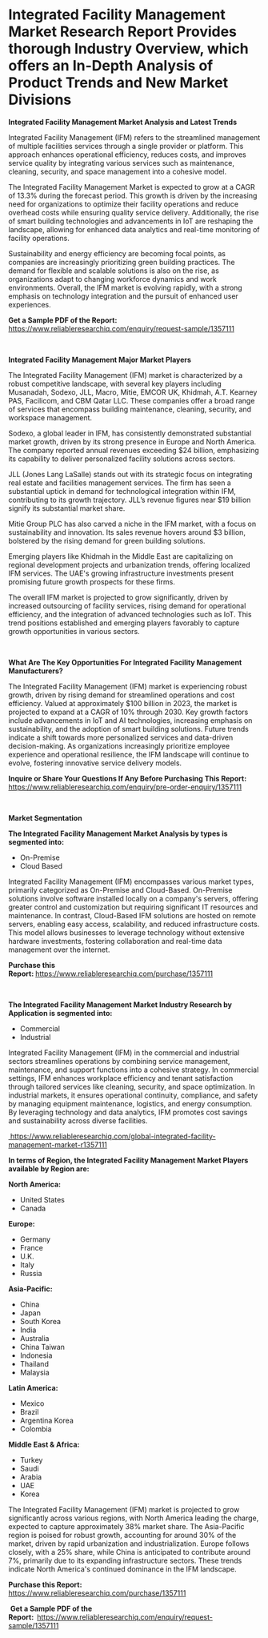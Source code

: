<p><h1>Integrated Facility Management Market Research Report Provides thorough Industry Overview, which offers an In-Depth Analysis of Product Trends and New Market Divisions</h1></p><p><strong>Integrated Facility Management Market Analysis and Latest Trends</strong></p>
<p><p>Integrated Facility Management (IFM) refers to the streamlined management of multiple facilities services through a single provider or platform. This approach enhances operational efficiency, reduces costs, and improves service quality by integrating various services such as maintenance, cleaning, security, and space management into a cohesive model. </p><p>The Integrated Facility Management Market is expected to grow at a CAGR of 13.3% during the forecast period. This growth is driven by the increasing need for organizations to optimize their facility operations and reduce overhead costs while ensuring quality service delivery. Additionally, the rise of smart building technologies and advancements in IoT are reshaping the landscape, allowing for enhanced data analytics and real-time monitoring of facility operations. </p><p>Sustainability and energy efficiency are becoming focal points, as companies are increasingly prioritizing green building practices. The demand for flexible and scalable solutions is also on the rise, as organizations adapt to changing workforce dynamics and work environments. Overall, the IFM market is evolving rapidly, with a strong emphasis on technology integration and the pursuit of enhanced user experiences.</p></p>
<p><strong>Get a Sample PDF of the Report:&nbsp;</strong> <a href="https://www.reliableresearchiq.com/enquiry/request-sample/1357111?utm_campaign=3730&utm_medium=2&utm_source=Github&utm_content=ia&utm_term=19042025&utm_id=integrated-facility-management">https://www.reliableresearchiq.com/enquiry/request-sample/1357111</a></p>
<p>&nbsp;</p>
<p><strong>Integrated Facility Management Major Market Players</strong></p>
<p><p>The Integrated Facility Management (IFM) market is characterized by a robust competitive landscape, with several key players including Musanadah, Sodexo, JLL, Macro, Mitie, EMCOR UK, Khidmah, A.T. Kearney PAS, Facilicom, and CBM Qatar LLC. These companies offer a broad range of services that encompass building maintenance, cleaning, security, and workspace management.</p><p>Sodexo, a global leader in IFM, has consistently demonstrated substantial market growth, driven by its strong presence in Europe and North America. The company reported annual revenues exceeding $24 billion, emphasizing its capability to deliver personalized facility solutions across sectors.</p><p>JLL (Jones Lang LaSalle) stands out with its strategic focus on integrating real estate and facilities management services. The firm has seen a substantial uptick in demand for technological integration within IFM, contributing to its growth trajectory. JLL’s revenue figures near $19 billion signify its substantial market share.</p><p>Mitie Group PLC has also carved a niche in the IFM market, with a focus on sustainability and innovation. Its sales revenue hovers around $3 billion, bolstered by the rising demand for green building solutions.</p><p>Emerging players like Khidmah in the Middle East are capitalizing on regional development projects and urbanization trends, offering localized IFM services. The UAE's growing infrastructure investments present promising future growth prospects for these firms.</p><p>The overall IFM market is projected to grow significantly, driven by increased outsourcing of facility services, rising demand for operational efficiency, and the integration of advanced technologies such as IoT. This trend positions established and emerging players favorably to capture growth opportunities in various sectors.</p></p>
<p>&nbsp;</p>
<p><strong>What Are The Key Opportunities For Integrated Facility Management Manufacturers?</strong></p>
<p><p>The Integrated Facility Management (IFM) market is experiencing robust growth, driven by rising demand for streamlined operations and cost efficiency. Valued at approximately $100 billion in 2023, the market is projected to expand at a CAGR of 10% through 2030. Key growth factors include advancements in IoT and AI technologies, increasing emphasis on sustainability, and the adoption of smart building solutions. Future trends indicate a shift towards more personalized services and data-driven decision-making. As organizations increasingly prioritize employee experience and operational resilience, the IFM landscape will continue to evolve, fostering innovative service delivery models.</p></p>
<p><strong>Inquire or Share Your Questions If Any Before Purchasing This Report:</strong> <a href="https://www.reliableresearchiq.com/enquiry/pre-order-enquiry/1357111?utm_campaign=3730&utm_medium=2&utm_source=Github&utm_content=ia&utm_term=19042025&utm_id=integrated-facility-management">https://www.reliableresearchiq.com/enquiry/pre-order-enquiry/1357111</a></p>
<p>&nbsp;</p>
<p><strong>Market Segmentation</strong></p>
<p><strong>The Integrated Facility Management Market Analysis by types is segmented into:</strong></p>
<p><ul><li>On-Premise</li><li>Cloud Based</li></ul></p>
<p><p>Integrated Facility Management (IFM) encompasses various market types, primarily categorized as On-Premise and Cloud-Based. On-Premise solutions involve software installed locally on a company's servers, offering greater control and customization but requiring significant IT resources and maintenance. In contrast, Cloud-Based IFM solutions are hosted on remote servers, enabling easy access, scalability, and reduced infrastructure costs. This model allows businesses to leverage technology without extensive hardware investments, fostering collaboration and real-time data management over the internet.</p></p>
<p><strong>Purchase this Report:&nbsp;</strong><a href="https://www.reliableresearchiq.com/purchase/1357111?utm_campaign=3730&utm_medium=2&utm_source=Github&utm_content=ia&utm_term=19042025&utm_id=integrated-facility-management">https://www.reliableresearchiq.com/purchase/1357111</a></p>
<p>&nbsp;</p>
<p><strong>The Integrated Facility Management Market Industry Research by Application is segmented into:</strong></p>
<p><ul><li>Commercial</li><li>Industrial</li></ul></p>
<p><p>Integrated Facility Management (IFM) in the commercial and industrial sectors streamlines operations by combining service management, maintenance, and support functions into a cohesive strategy. In commercial settings, IFM enhances workplace efficiency and tenant satisfaction through tailored services like cleaning, security, and space optimization. In industrial markets, it ensures operational continuity, compliance, and safety by managing equipment maintenance, logistics, and energy consumption. By leveraging technology and data analytics, IFM promotes cost savings and sustainability across diverse facilities.</p></p>
<p><a href="https://www.reliableresearchiq.com/global-integrated-facility-management-market-r1357111?utm_campaign=3730&utm_medium=2&utm_source=Github&utm_content=ia&utm_term=19042025&utm_id=integrated-facility-management">&nbsp;https://www.reliableresearchiq.com/global-integrated-facility-management-market-r1357111</a></p>
<p><strong>In terms of Region, the Integrated Facility Management Market Players available by Region are:</strong></p>
<p>
    <p> <strong> North America: </strong>
        <ul>
            <li>United States</li>
            <li>Canada</li>
        </ul>
        </p> 
    <p> <strong> Europe: </strong>
        <ul>
            <li>Germany</li>
            <li>France</li>
            <li>U.K.</li>
            <li>Italy</li>
            <li>Russia</li>
        </ul>
        </p> 
    <p> <strong> Asia-Pacific: </strong>
        <ul>
            <li>China</li>
            <li>Japan</li>
            <li>South Korea</li>
            <li>India</li>
            <li>Australia</li>
            <li>China Taiwan</li>
            <li>Indonesia</li>
            <li>Thailand</li>
            <li>Malaysia</li>
        </ul>
        </p> 
    <p> <strong> Latin America: </strong>
        <ul>
            <li>Mexico</li>
            <li>Brazil</li>
            <li>Argentina Korea</li>
            <li>Colombia</li>
        </ul>
        </p> 
    <p> <strong> Middle East & Africa: </strong>
        <ul>
            <li>Turkey</li>
            <li>Saudi</li>
            <li>Arabia</li>
            <li>UAE</li>
            <li>Korea</li>
        </ul>
    </p>
    </p>
<p><p>The Integrated Facility Management (IFM) market is projected to grow significantly across various regions, with North America leading the charge, expected to capture approximately 38% market share. The Asia-Pacific region is poised for robust growth, accounting for around 30% of the market, driven by rapid urbanization and industrialization. Europe follows closely, with a 25% share, while China is anticipated to contribute around 7%, primarily due to its expanding infrastructure sectors. These trends indicate North America's continued dominance in the IFM landscape.</p></p>
<p><strong>Purchase this Report: </strong><a href="https://www.reliableresearchiq.com/purchase/1357111?utm_campaign=3730&utm_medium=2&utm_source=Github&utm_content=ia&utm_term=19042025&utm_id=integrated-facility-management">https://www.reliableresearchiq.com/purchase/1357111</a></p>
<p>&nbsp;<strong>Get a Sample PDF of the Report:&nbsp;&nbsp;</strong><a href="https://www.reliableresearchiq.com/enquiry/request-sample/1357111?utm_campaign=3730&utm_medium=2&utm_source=Github&utm_content=ia&utm_term=19042025&utm_id=integrated-facility-management">https://www.reliableresearchiq.com/enquiry/request-sample/1357111</a></p>
<p><strong></strong></p>
<p><p></p><p></p><p></p></p>
